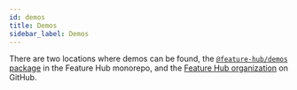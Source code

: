 ```yaml
---
id: demos
title: Demos
sidebar_label: Demos
---
```


There are two locations where demos can be found, the [`@feature-hub/demos`
package][demos-package] in the Feature Hub monorepo, and the [Feature Hub
organization][github-org] on GitHub.

[demos-package]:
  https://github.com/sinnerschrader/feature-hub/tree/master/packages/demos
[github-org]: https://github.com/feature-hub
